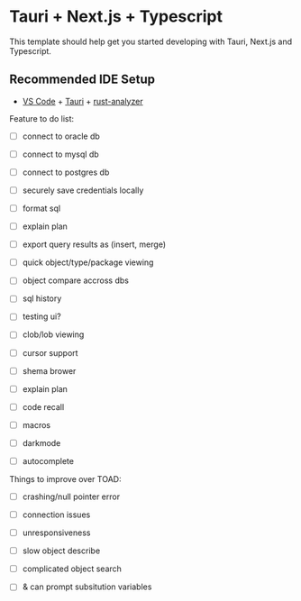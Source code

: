 # Tauri + Next.js + Typescript

This template should help get you started developing with Tauri, Next.js and Typescript.

## Recommended IDE Setup

- [VS Code](https://code.visualstudio.com/) + [Tauri](https://marketplace.visualstudio.com/items?itemName=tauri-apps.tauri-vscode) + [rust-analyzer](https://marketplace.visualstudio.com/items?itemName=rust-lang.rust-analyzer)

Feature to do list:
- [ ] connect to oracle db
- [ ] connect to mysql db
- [ ] connect to postgres db
- [ ] securely save credentials locally

- [ ] format sql 
- [ ] explain plan
- [ ] export query results as (insert, merge)

- [ ] quick object/type/package viewing
- [ ] object compare accross dbs

- [ ] sql history

- [ ] testing ui?
- [ ] clob/lob viewing
- [ ] cursor support
- [ ] shema brower
- [ ] explain plan
- [ ] code recall
- [ ] macros
- [ ] darkmode

- [ ] autocomplete


Things to improve over TOAD:
- [ ] crashing/null pointer error
- [ ] connection issues
- [ ] unresponsiveness
- [ ] slow object describe
- [ ] complicated object search
- [ ] & can prompt subsitution variables

